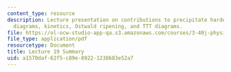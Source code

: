 ```yaml
---
content_type: resource
description: Lecture presentation on contributions to precipitate hardening, phase
  diagrams, kinetics, Ostwald ripening, and TTT diagrams.
file: https://ol-ocw-studio-app-qa.s3.amazonaws.com/courses/3-40j-physical-metallurgy-fall-2009/a1570daf62f5c89e89221238683e52a7_MIT3_40JF09_lec19.pdf
file_type: application/pdf
resourcetype: Document
title: Lecture 19 Summary
uid: a1570daf-62f5-c89e-8922-1238683e52a7
---
```

